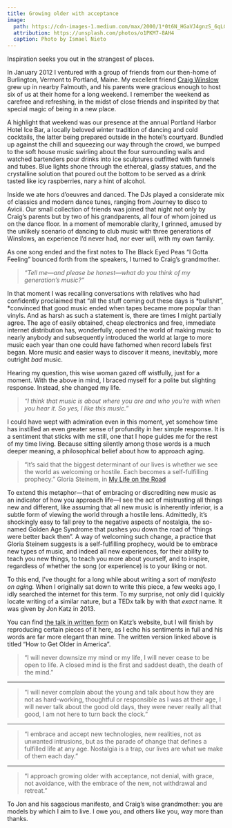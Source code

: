 ```yaml
---
title: Growing older with acceptance
image:
  path: https://cdn-images-1.medium.com/max/2000/1*0t6N_HGaVJ4gnzS_6qLGVw.jpeg
  attribution: https://unsplash.com/photos/o1PKM7-8AH4
  caption: Photo by Ismael Nieto
---
```


Inspiration seeks you out in the strangest of places.

In January 2012 I ventured with a group of friends from our then-home of
Burlington, Vermont to Portland, Maine. My excellent friend [Craig
Winslow](http://craigwinslow.com/) grew up in nearby Falmouth, and his parents
were gracious enough to host six of us at their home for a long weekend. I
remember the weekend as carefree and refreshing, in the midst of close friends
and inspirited by that special magic of being in a new place.

A highlight that weekend was our presence at the annual Portland Harbor Hotel
Ice Bar, a locally beloved winter tradition of dancing and cold cocktails, the
latter being prepared outside in the hotel’s courtyard. Bundled up against the
chill and squeezing our way through the crowd, we bumped to the soft house music
swirling about the four surrounding walls and watched bartenders pour drinks
into ice sculptures outfitted with funnels and tubes. Blue lights shone through
the ethereal, glassy statues, and the crystalline solution that poured out the
bottom to be served as a drink tasted like icy raspberries, nary a hint of
alcohol.

Inside we ate hors d’oeuvres and danced. The DJs played a considerate mix of
classics and modern dance tunes, ranging from Journey to disco to Avicii. Our
small collection of friends was joined that night not only by Craig’s parents
but by two of his grandparents, all four of whom joined us on the dance floor.
In a moment of memorable clarity, I grinned, amused by the unlikely scenario of
dancing to club music with three generations of Winslows, an experience I’d
never had, nor ever will, with my own family.

As one song ended and the first notes to The Black Eyed Peas “I Gotta Feeling”
bounced forth from the speakers, I turned to Craig’s grandmother.

> *“Tell me—and please be honest—what do you think of my generation’s music?”*

In that moment I was recalling conversations with relatives who had confidently
proclaimed that “all the stuff coming out these days is *bullshit”, *convinced
that good music ended when tapes became more popular than vinyls. And as harsh
as such a statement is, there are times I might partially agree. The age of
easily obtained, cheap electronics and free, immediate internet distribution
has, wonderfully, opened the world of making music to nearly anybody and
subsequently introduced the world at large to more music each year than one
could have fathomed when record labels first began. More music and easier ways
to discover it means, inevitably, more outright *bad* music.

Hearing my question, this wise woman gazed off wistfully, just for a moment.
With the above in mind, I braced myself for a polite but slighting response.
Instead, she changed my life.

> *“I think that music is about where you are and who you’re with when you hear
> it. So yes, I like this music.”*

I could have wept with admiration even in this moment, yet somehow time has
instilled an even greater sense of profundity in her simple response. It is a
sentiment that sticks with me still, one that I hope guides me for the rest of
my time living. Because sitting silently among those words is a much deeper
meaning, a philosophical belief about how to approach aging.

> “It’s said that the biggest determinant of our lives is whether we see the world
> as welcoming or hostile. Each becomes a self-fulfilling prophecy.” Gloria
Steinem, in [My Life on the
Road](https://www.goodreads.com/book/show/15451058-my-life-on-the-road)

To extend this metaphor—that of embracing or discrediting new music as an
indicator of how you approach life—I see the act of mistrusting all things new
and different, like assuming that all new music is inherently inferior, is a
subtle form of viewing the world through a hostile lens. Admittedly, it’s
shockingly easy to fall prey to the negative aspects of nostalgia, the so-named
Golden Age Syndrome that pushes you down the road of “things were better back
then”. A way of welcoming such change, a practice that Gloria Steinem suggests
is a self-fulfilling prophecy, would be to embrace new types of music, and
indeed all new experiences, for their ability to teach you new things, to teach
you more about yourself, and to inspire, regardless of whether the song (or
experience) is to your liking or not.

To this end, I’ve thought for a long while about writing a sort of *manifesto on
aging.* When I originally sat down to write this piece, a few weeks ago, I idly
searched the internet for this term. To my surprise, not only did I quickly
locate writing of a similar nature, but a TEDx talk by with that *exact* name.
It was given by Jon Katz in 2013.

You can find [the talk in written
form](http://www.bedlamfarm.com/2013/11/10/my-10-point-creative-aging-manifesto-ted-talk-montclair-1192013/)
on Katz’s website, but I will finish by reproducing certain pieces of it here,
as I echo his sentiments in full and his words are far more elegant than mine.
The written version linked above is titled “How to Get Older in America”.

> “I will never downsize my mind or my life, I will never cease to be open to
> life. A closed mind is the first and saddest death, the death of the mind.”

*****

> “I will never complain about the young and talk about how they are not as
> hard-working, thoughtful or responsible as I was at their age, I will never talk
about the good old days, they were never really all that good, I am not here to
turn back the clock.”

*****

> “I embrace and accept new technologies, new realities, not as unwanted
> intrusions, but as the parade of change that defines a fulfilled life at any
age. Nostalgia is a trap, our lives are what we make of them each day.”

*****

> “I approach growing older with acceptance, not denial, with grace, not
> avoidance, with the embrace of the new, not withdrawal and retreat.”

To Jon and his sagacious manifesto, and Craig’s wise grandmother: you are models
by which I aim to live. I owe you, and others like you, way more than thanks.

